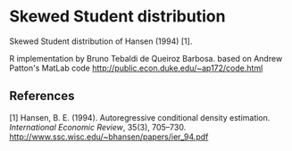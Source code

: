 Skewed Student distribution
===========================

Skewed Student distribution of Hansen (1994) [1].

R implementation by Bruno Tebaldi de Queiroz Barbosa.
based on Andrew Patton's MatLab code <http://public.econ.duke.edu/~ap172/code.html>


References
----------
[1] Hansen, B. E. (1994). Autoregressive conditional density estimation.
    *International Economic Review*, 35(3), 705–730. <http://www.ssc.wisc.edu/~bhansen/papers/ier_94.pdf>

